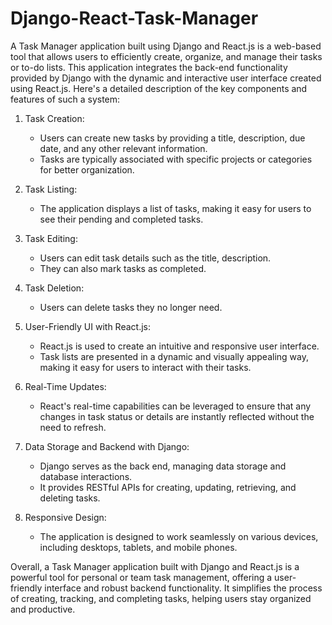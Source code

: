 # Django-React-Task-Manager

A Task Manager application built using Django and React.js is a web-based tool that allows users to efficiently create, organize, and manage their tasks or to-do lists. This application integrates the back-end functionality provided by Django with the dynamic and interactive user interface created using React.js. Here's a detailed description of the key components and features of such a system:

1. Task Creation:
   - Users can create new tasks by providing a title, description, due date, and any other relevant information.
   - Tasks are typically associated with specific projects or categories for better organization.

2. Task Listing:
   - The application displays a list of tasks, making it easy for users to see their pending and completed tasks.

3. Task Editing:
   - Users can edit task details such as the title, description.
   - They can also mark tasks as completed.

4. Task Deletion:
   - Users can delete tasks they no longer need.

5. User-Friendly UI with React.js:
   - React.js is used to create an intuitive and responsive user interface.
   - Task lists are presented in a dynamic and visually appealing way, making it easy for users to interact with their tasks.

6. Real-Time Updates:
   - React's real-time capabilities can be leveraged to ensure that any changes in task status or details are instantly reflected without the need to refresh.

7. Data Storage and Backend with Django:
    - Django serves as the back end, managing data storage and database interactions.
    - It provides RESTful APIs for creating, updating, retrieving, and deleting tasks.

8. Responsive Design:
    - The application is designed to work seamlessly on various devices, including desktops, tablets, and mobile phones.

Overall, a Task Manager application built with Django and React.js is a powerful tool for personal or team task management, offering a user-friendly interface and robust backend functionality. It simplifies the process of creating, tracking, and completing tasks, helping users stay organized and productive.
